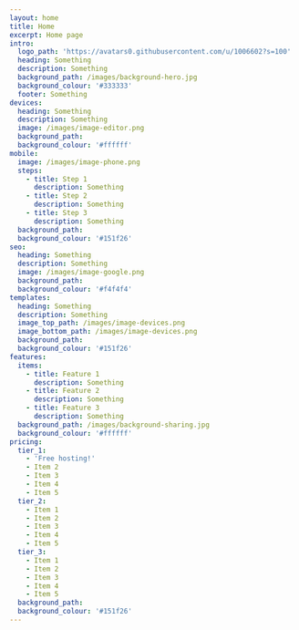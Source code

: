 ```yaml
---
layout: home
title: Home
excerpt: Home page
intro:
  logo_path: 'https://avatars0.githubusercontent.com/u/1006602?s=100'
  heading: Something
  description: Something
  background_path: /images/background-hero.jpg
  background_colour: '#333333'
  footer: Something
devices:
  heading: Something
  description: Something
  image: /images/image-editor.png
  background_path:
  background_colour: '#ffffff'
mobile:
  image: /images/image-phone.png
  steps:
    - title: Step 1
      description: Something
    - title: Step 2
      description: Something
    - title: Step 3
      description: Something
  background_path:
  background_colour: '#151f26'
seo:
  heading: Something
  description: Something
  image: /images/image-google.png
  background_path:
  background_colour: '#f4f4f4'
templates:
  heading: Something
  description: Something
  image_top_path: /images/image-devices.png
  image_bottom_path: /images/image-devices.png
  background_path:
  background_colour: '#151f26'
features:
  items:
    - title: Feature 1
      description: Something
    - title: Feature 2
      description: Something
    - title: Feature 3
      description: Something
  background_path: /images/background-sharing.jpg
  background_colour: '#ffffff'
pricing:
  tier_1:
    - 'Free hosting!'
    - Item 2
    - Item 3
    - Item 4
    - Item 5
  tier_2:
    - Item 1
    - Item 2
    - Item 3
    - Item 4
    - Item 5
  tier_3:
    - Item 1
    - Item 2
    - Item 3
    - Item 4
    - Item 5
  background_path:
  background_colour: '#151f26'
---
```

